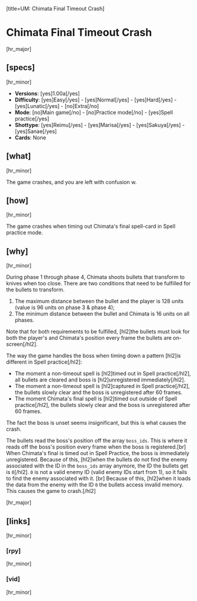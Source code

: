 [title=UM: Chimata Final Timeout Crash]
# Chimata Final Timeout Crash
[hr_major]

## [specs]
[hr_minor]

* **Versions**: [yes]1.00a[/yes]
* **Difficulty**: [yes]Easy[/yes] - [yes]Normal[/yes] - [yes]Hard[/yes] - [yes]Lunatic[/yes] - [no]Extra[/no]
* **Mode**: [no]Main game[/no] - [no]Practice mode[/no] - [yes]Spell practice[/yes]
* **Shottype**: [yes]Reimu[/yes] - [yes]Marisa[/yes] - [yes]Sakuya[/yes] - [yes]Sanae[/yes]
* **Cards**:  None


## [what]
[hr_minor]

The game crashes, and you are left with confusion w.

## [how]
[hr_minor]

The game crashes when timing out Chimata's final spell-card in Spell practice mode.

## [why]
[hr_minor]


During phase 1 through phase 4, Chimata shoots bullets that transform to knives when too close. There are two conditions that need to be fulfilled for the bullets to transform.

1. The maximum distance between the bullet and the player is 128 units (value is 96 units on phase 3 & phase 4);
2. The minimum distance between the bullet and Chimata is 16 units on all phases.

Note that for both requirements to be fulfilled, [hl2]the bullets must look for both the player's and Chimata's position every frame the bullets are on-screen[/hl2].


The way the game handles the boss when timing down a pattern [hl2]is different in Spell practice[/hl2]:

* The moment a non-timeout spell is [hl2]timed out in Spell practice[/hl2], all bullets are cleared and boss is [hl2]unregistered immediately[/hl2].
* The moment a non-timeout spell is [hl2]captured in Spell practice[/hl2], the bullets slowly clear and the boss is unregistered after 60 frames.
* The moment Chimata's final spell is [hl2]timed out outside of Spell practice[/hl2], the bullets slowly clear and the boss is unregistered after 60 frames.

The fact the boss is unset seems insignificant, but this is what causes the crash.

The bullets read the boss's position off the array ``boss_ids``. This is where it reads off the boss's position every frame when the boss is registered.[br]
When Chimata's final is timed out in Spell Practice, the boss is immediately unregistered. Because of this, [hl2]when the bullets do not find the enemy associated with the ID in the ``boss_ids`` array anymore, the ID the bullets get is ``0``[/hl2]. ``0`` is not a valid enemy ID (valid enemy IDs start from 1), so it fails to find the enemy associated with it. [br]
Because of this, [hl2]when it loads the data from the enemy with the ID ``0`` the bullets access invalid memory. This causes the game to crash.[/hl2]

[hr_major]
## [links]
[hr_minor]
### [rpy]
[hr_minor]
### [vid]
[hr_minor]

